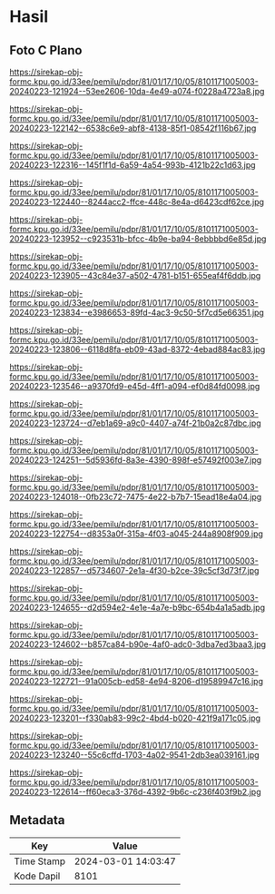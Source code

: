 # Hasil

## Foto C Plano

https://sirekap-obj-formc.kpu.go.id/33ee/pemilu/pdpr/81/01/17/10/05/8101171005003-20240223-121924--53ee2606-10da-4e49-a074-f0228a4723a8.jpg

https://sirekap-obj-formc.kpu.go.id/33ee/pemilu/pdpr/81/01/17/10/05/8101171005003-20240223-122142--6538c6e9-abf8-4138-85f1-08542f116b67.jpg

https://sirekap-obj-formc.kpu.go.id/33ee/pemilu/pdpr/81/01/17/10/05/8101171005003-20240223-122316--145f1f1d-6a59-4a54-993b-4121b22c1d63.jpg

https://sirekap-obj-formc.kpu.go.id/33ee/pemilu/pdpr/81/01/17/10/05/8101171005003-20240223-122440--8244acc2-ffce-448c-8e4a-d6423cdf62ce.jpg

https://sirekap-obj-formc.kpu.go.id/33ee/pemilu/pdpr/81/01/17/10/05/8101171005003-20240223-123952--c923531b-bfcc-4b9e-ba94-8ebbbbd6e85d.jpg

https://sirekap-obj-formc.kpu.go.id/33ee/pemilu/pdpr/81/01/17/10/05/8101171005003-20240223-123905--43c84e37-a502-4781-b151-655eaf4f6ddb.jpg

https://sirekap-obj-formc.kpu.go.id/33ee/pemilu/pdpr/81/01/17/10/05/8101171005003-20240223-123834--e3986653-89fd-4ac3-9c50-5f7cd5e66351.jpg

https://sirekap-obj-formc.kpu.go.id/33ee/pemilu/pdpr/81/01/17/10/05/8101171005003-20240223-123806--6118d8fa-eb09-43ad-8372-4ebad884ac83.jpg

https://sirekap-obj-formc.kpu.go.id/33ee/pemilu/pdpr/81/01/17/10/05/8101171005003-20240223-123546--a9370fd9-e45d-4ff1-a094-ef0d84fd0098.jpg

https://sirekap-obj-formc.kpu.go.id/33ee/pemilu/pdpr/81/01/17/10/05/8101171005003-20240223-123724--d7eb1a69-a9c0-4407-a74f-21b0a2c87dbc.jpg

https://sirekap-obj-formc.kpu.go.id/33ee/pemilu/pdpr/81/01/17/10/05/8101171005003-20240223-124251--5d5936fd-8a3e-4390-898f-e57492f003e7.jpg

https://sirekap-obj-formc.kpu.go.id/33ee/pemilu/pdpr/81/01/17/10/05/8101171005003-20240223-124018--0fb23c72-7475-4e22-b7b7-15ead18e4a04.jpg

https://sirekap-obj-formc.kpu.go.id/33ee/pemilu/pdpr/81/01/17/10/05/8101171005003-20240223-122754--d8353a0f-315a-4f03-a045-244a8908f909.jpg

https://sirekap-obj-formc.kpu.go.id/33ee/pemilu/pdpr/81/01/17/10/05/8101171005003-20240223-122857--d5734607-2e1a-4f30-b2ce-39c5cf3d73f7.jpg

https://sirekap-obj-formc.kpu.go.id/33ee/pemilu/pdpr/81/01/17/10/05/8101171005003-20240223-124655--d2d594e2-4e1e-4a7e-b9bc-654b4a1a5adb.jpg

https://sirekap-obj-formc.kpu.go.id/33ee/pemilu/pdpr/81/01/17/10/05/8101171005003-20240223-124602--b857ca84-b90e-4af0-adc0-3dba7ed3baa3.jpg

https://sirekap-obj-formc.kpu.go.id/33ee/pemilu/pdpr/81/01/17/10/05/8101171005003-20240223-122721--91a005cb-ed58-4e94-8206-d19589947c16.jpg

https://sirekap-obj-formc.kpu.go.id/33ee/pemilu/pdpr/81/01/17/10/05/8101171005003-20240223-123201--f330ab83-99c2-4bd4-b020-421f9a171c05.jpg

https://sirekap-obj-formc.kpu.go.id/33ee/pemilu/pdpr/81/01/17/10/05/8101171005003-20240223-123240--55c6cffd-1703-4a02-9541-2db3ea039161.jpg

https://sirekap-obj-formc.kpu.go.id/33ee/pemilu/pdpr/81/01/17/10/05/8101171005003-20240223-122614--ff60eca3-376d-4392-9b6c-c236f403f9b2.jpg


## Metadata

| Key        | Value               |
| ---------- | ------------------- |
| Time Stamp | 2024-03-01 14:03:47 |
| Kode Dapil | 8101                |



